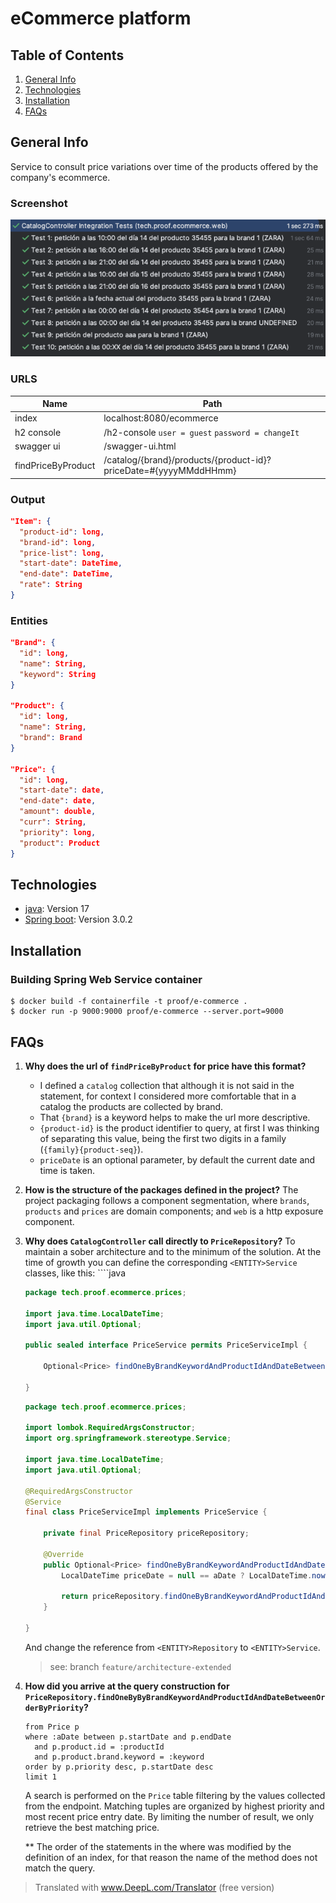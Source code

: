 # eCommerce platform

## Table of Contents
1. [General Info](#general-info)
2. [Technologies](#technologies)
3. [Installation](#installation)
4. [FAQs](#faqs)

## General Info
Service to consult price variations over time of the products offered by the company's ecommerce.

### Screenshot
![test results](https://github.com/jd-ap/e-commerce-platform/blob/main/doc/tests-picture.png?raw=true)

### URLS
| Name               | Path                                                             |
|--------------------|------------------------------------------------------------------|
| index              | localhost:8080/ecommerce                                         |
| h2 console         | /h2-console `user = guest` `password = changeIt`                 |
| swagger ui         | /swagger-ui.html                                                 |
| findPriceByProduct | /catalog/{brand}/products/{product-id}?priceDate=#{yyyyMMddHHmm} |

### Output
````json
"Item": {
  "product-id": long,
  "brand-id": long,
  "price-list": long,
  "start-date": DateTime,
  "end-date": DateTime,
  "rate": String
}
````

### Entities
````json
"Brand": {
  "id": long,       
  "name": String,
  "keyword": String
}

"Product": {
  "id": long,
  "name": String,
  "brand": Brand
}

"Price": {
  "id": long,
  "start-date": date,
  "end-date": date,
  "amount": double,
  "curr": String,
  "priority": long,
  "product": Product
}
````

## Technologies

* [java](https://example.com): Version 17
* [Spring boot](https://example.com): Version 3.0.2

## Installation

### Building Spring Web Service container
    $ docker build -f containerfile -t proof/e-commerce .
    $ docker run -p 9000:9000 proof/e-commerce --server.port=9000

## FAQs
1. **Why does the url of `findPriceByProduct` for price have this format?**
   - I defined a `catalog` collection that although it is not said in the statement, for context I considered more comfortable that in a catalog the products are collected by brand.
   - That `{brand}` is a keyword helps to make the url more descriptive.
   - `{product-id}` is the product identifier to query, at first I was thinking of separating this value, being the first two digits in a family (`{family}{product-seq}`).
   - `priceDate` is an optional parameter, by default the current date and time is taken.
2. **How is the structure of the packages defined in the project?**
   The project packaging follows a component segmentation, where `brands`, `products` and `prices` are domain components; and `web` is a http exposure component.
3. **Why does `CatalogController` call directly to `PriceRepository`?**
   To maintain a sober architecture and to the minimum of the solution. At the time of growth you can define the corresponding `<ENTITY>Service` classes, like this:   ````java
   ````java
   package tech.proof.ecommerce.prices;

   import java.time.LocalDateTime;
   import java.util.Optional;
   
   public sealed interface PriceService permits PriceServiceImpl {
   
       Optional<Price> findOneByBrandKeywordAndProductIdAndDateBetweenOrderByPriority(String keyword, Long productId, LocalDateTime aDate);
   
   }
   ````
   ````java
   package tech.proof.ecommerce.prices;

   import lombok.RequiredArgsConstructor;
   import org.springframework.stereotype.Service;
   
   import java.time.LocalDateTime;
   import java.util.Optional;
   
   @RequiredArgsConstructor
   @Service
   final class PriceServiceImpl implements PriceService {
   
       private final PriceRepository priceRepository;
   
       @Override
       public Optional<Price> findOneByBrandKeywordAndProductIdAndDateBetweenOrderByPriority(String keyword, Long productId, LocalDateTime aDate) {
           LocalDateTime priceDate = null == aDate ? LocalDateTime.now() : aDate;
   
           return priceRepository.findOneByBrandKeywordAndProductIdAndDateBetweenOrderByPriority(keyword, productId, priceDate);
       }
   
   }
   ````
   And change the reference from `<ENTITY>Repository` to `<ENTITY>Service`.
   > see: branch `feature/architecture-extended` 
4. **How did you arrive at the query construction for `PriceRepository.findOneByByBrandKeywordAndProductIdAndDateBetweenOrderByPriority`?**
   ````jpqlcommunity
   from Price p 
   where :aDate between p.startDate and p.endDate 
     and p.product.id = :productId 
     and p.product.brand.keyword = :keyword 
   order by p.priority desc, p.startDate desc 
   limit 1
   ````
   A search is performed on the `Price` table filtering by the values collected from the endpoint.
   Matching tuples are organized by highest priority and most recent price entry date.
   By limiting the number of result, we only retrieve the best matching price.
   
   ** The order of the statements in the where was modified by the definition of an index, for that reason the name of the method does not match the query.

> Translated with www.DeepL.com/Translator (free version)